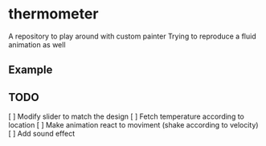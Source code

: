 # thermometer

A repository to play around with custom painter
Trying to reproduce a fluid animation as well

## Example


## TODO

[ ] Modify slider to match the design
[ ] Fetch temperature according to location
[ ] Make animation react to moviment (shake according to velocity)
[ ] Add sound effect

